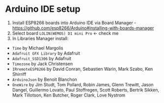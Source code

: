 # Arduino IDE setup

1. Install ESP8266 boards into Arduino IDE via Board Manager - https://github.com/esp8266/Arduino#installing-with-boards-manager
2. Select board `LOLIN(WEMOS) D1 mini Pro` <- check me
3. In Libraries Manager install:
  * `Time` by Michael Margolis
  * `Adafruit GFX Library` by Adafruit
  * `Adafruit_SSD1306` by Adafruit
  * `Timezone` by Jack Christensen
  * `IRremoteESP8266` by David Conran, Sebastien Warin, Mark Szabo, Ken Shirriff
  * `ArduinoJson` by Benoit Blanchon
  * `OneWire` by Jim Studt, Tom Pollard, Robin James, Glenn Trewitt, Jason Dangel, Guillermo Lovato, Paul Stoffregen, Scott Roberts, Bertrik Sikken, Mark Tillotson, Ken Butcher, Roger Clark, Love Nystrom